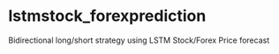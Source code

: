 # lstmstock_forexprediction
Bidirectional long/short strategy using LSTM Stock/Forex Price forecast
